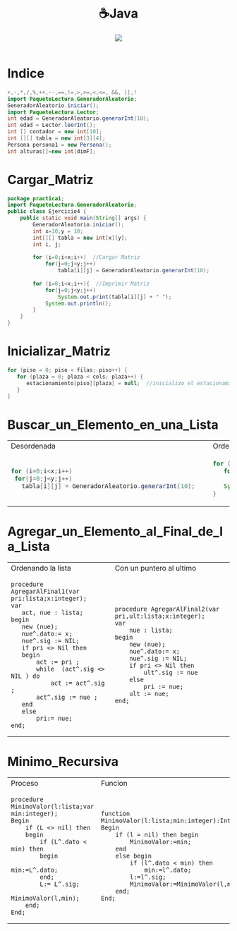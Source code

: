 <h1 align="center">☕Java </h1>
<div align="center">
<img src="https://media.giphy.com/media/eMm0dTIwACfRVeZTly/giphy.gif?cid=ecf05e47do6ipo17lhxb28y01yb2rqxyumdqzzodwqaz6und&rid=giphy.gif&ct=g"/>
 </div>
<br>

Indice
=================

```Java
+,-,*,/,%,++,--,==,!=,>,>=,<,<=, &&, ||,!
import PaqueteLectura.GeneradorAleatorio;
GeneradorAleatorio.iniciar();
import PaqueteLectura.Lector;
int edad = GeneradorAleatorio.generarInt(10);
int edad = Lector.leerInt();
int [] contador = new int[10];
int [][] tabla = new int[3][4];
Persona persona1 = new Persona();
int alturas[]=new int[dimF];

```


Cargar_Matriz
=============

```Java
package practica1;
import PaqueteLectura.GeneradorAleatorio;
public class Ejercicio4 {
    public static void main(String[] args) {
        GeneradorAleatorio.iniciar();
        int x=10,y = 10;
        int[][] tabla = new int[x][y];
        int i, j;
	
        for (i=0;i<x;i++)  //Cargar Matriz
            for(j=0;j<y;j++)
                tabla[i][j] = GeneradorAleatorio.generarInt(10);    
        
        for (i=0;i<x;i++){  //Imprimir Matriz
            for(j=0;j<y;j++)
                System.out.print(tabla[i][j] + " ");
            System.out.println();
        }
    }
}
```

Inicializar_Matriz
==================
```Java
for (piso = 0; piso < filas; piso++) {
   for (plaza = 0; plaza < cols; plaza++) {
      estacionamiento[piso][plaza] = null;  //inicializo el estacionamiento vacio
   }
}
```
Buscar_un_Elemento_en_una_Lista
===============================

<table>
<tr>
<td> Desordenada </td> <td> Ordenada </td> <td></td>
</tr>
<tr>
<td>

 ```Java
for (i=0;i<x;i++)
  for(j=0;j<y;j++)
    tabla[i][j] = GeneradorAleatorio.generarInt(10);   
```
</td>
<td>

```Java
for (i=0;i<x;i++){
   for(j=0;j<y;j++)
      System.out.print(tabla[i][j] + " ");
   System.out.println();
}
```
 
</td>
<td>
	
```Java
GeneradorAleatorio.iniciar();
int x=10,y = 10;
int[][] tabla = new int[x][y];
int i, j;
```
	
</td>
</tr>
 </table>



Agregar_un_Elemento_al_Final_de_la_Lista
========================================
<table>
<tr>
<td> Ordenando la lista </td> <td> Con un puntero al ultimo </td>
</tr>
<tr>
<td>

 ```Pas
procedure AgregarAlFinal1(var pri:lista;x:integer); 
var  
    act, nue : lista;
begin 
    new (nue);
    nue^.dato:= x;
    nue^.sig := NIL;
    if pri <> Nil then 
    begin
        act := pri ;
        while  (act^.sig <> NIL ) do 
            act := act^.sig ;
        act^.sig := nue ;
    end
    else
        pri:= nue;
end;
```
</td>
<td>

```Pas
procedure AgregarAlFinal2(var pri,ult:lista;x:integer); 
var  
    nue : lista;
begin 
    new (nue);
    nue^.dato:= x;
    nue^.sig := NIL;
    if pri <> Nil then 
        ult^.sig := nue
    else 
        pri := nue;
    ult := nue;
end;
```
 
</td>
</tr>
 </table>
 

Minimo_Recursiva
================

<table>
<tr>
<td> Proceso </td> <td> Funcion </td>
</tr>
<tr>
<td>

```Pas
procedure MinimoValor(l:lista;var min:integer);
Begin
    if (L <> nil) then
    begin
        if (L^.dato < min) then
        begin
            min:=L^.dato;
        end;
        L:= L^.sig;
        MinimoValor(l,min);
    end;
End;
```
</td>
<td>

```Pas
function MinimoValor(l:lista;min:integer):Integer;
Begin
    if (l = nil) then begin
        MinimoValor:=min;
    end
    else begin
        if (l^.dato < min) then
            min:=l^.dato;
        l:=l^.sig;
        MinimoValor:=MinimoValor(l,min);
    end;
End;
 ```
                          
</td>
</tr>
 </table>

